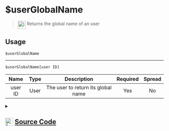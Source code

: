 # $userGlobalName
> <img align="top" src="https://upload.wikimedia.org/wikipedia/commons/thumb/e/e4/Infobox_info_icon.svg/160px-Infobox_info_icon.svg.png?20150409153300" alt="image" width="25" height="auto"> Returns the global name of an user
## Usage
```
$userGlobalName
```
---
```
$userGlobalName[user ID]
```
| Name | Type | Description | Required | Spread
| :---: | :---: | :---: | :---: | :---: |
user ID | User | The user to return its global name | Yes | No
<details>
<summary>
    
## <img align="top" src="https://cdn4.iconfinder.com/data/icons/iconsimple-logotypes/512/github-512.png" alt="image" width="25" height="auto">  [Source Code](https://github.com/tryforge/ForgeScript-V2/blob/main/src/native/userGlobalName.ts)
    
</summary>
    
```ts
import noop from "../functions/noop"
import { ArgType, NativeFunction, Return } from "../structures"

export default new NativeFunction({
    name: "$userGlobalName",
    description: "Returns the global name of an user",
    unwrap: true,
    args: [
        {
            name: "user ID",
            description: "The user to return its global name",
            required: true,
            rest: false,
            type: ArgType.User
        }
    ],
    brackets: false,
    async execute(ctx, [ user ]) {
        return Return.success(
            (user ?? ctx.user)?.globalName
        )
    },
})
```
    
</details>